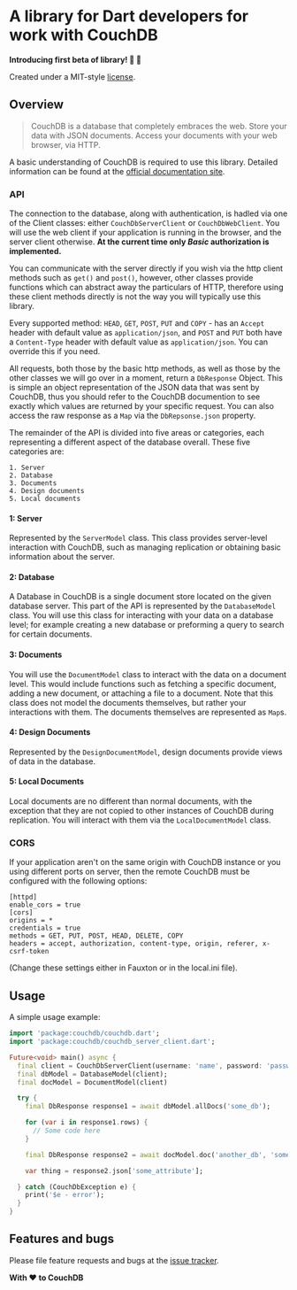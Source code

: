 # A library for Dart developers for work with CouchDB

**Introducing first beta of library! 🎊 🎉**

Created under a MIT-style
[license](https://github.com/YevhenKap/couchdb_dart/blob/master/LICENSE).

## Overview

> CouchDB is a database that completely embraces the web. Store your data with JSON documents. Access your documents with your web browser, via HTTP.

A basic understanding of CouchDB is required to use this library. Detailed information can be found at the [official documentation site](http://docs.couchdb.org/en/stable/api/basics.html).

### API

The connection to the database, along with authentication, is hadled via one of the Client classes: either `CouchDbServerClient` or `CouchDbWebClient`. You will use the web client if your application is running in the browser, and the server client otherwise. __At the current time only *Basic* authorization is implemented.__

You can communicate with the server directly if you wish via the http client methods such as `get()` and `post()`, however, other classes provide functions which can abstract away the particulars of HTTP, therefore using these client methods directly is not the way you will typically use this library.

Every supported method: `HEAD`, `GET`, `POST`, `PUT` and `COPY` - has an `Accept` header with default value as `application/json`, and `POST` and `PUT` both have a `Content-Type` header with default value as `application/json`.
You can override this if you need.

All requests, both those by the basic http methods, as well as those by the other classes we will go over in a moment, return a `DbResponse` Object. This is simple an object representation of the JSON data that was sent by CouchDB, thus you should refer to the CouchDB documention to see exactly which values are returned by your specific request. You can also access the raw response as a `Map` via the `DbRepsonse.json` property.

The remainder of the API is divided into five areas or categories, each representing a different aspect of the database overall. These five categories are:

    1. Server
    2. Database
    3. Documents
    4. Design documents
    5. Local documents

#### 1: Server

Represented by the `ServerModel` class. This class provides server-level interaction with CouchDB, such as managing replication or obtaining basic information about the server.

#### 2: Database

A Database in CouchDB is a single document store located on the given database server. This part of the API is represented by the `DatabaseModel` class. You will use this class for interacting with your data on a database level; for example creating a new database or preforming a query to search for certain documents.

#### 3: Documents

You will use the `DocumentModel` class to interact with the data on a document level. This would include functions such as fetching a specific document, adding a new document, or attaching a file to a document. Note that this class does not model the documents themselves, but rather your interactions with them. The documents themselves are represented as `Map`s.

#### 4: Design Documents

Represented by the `DesignDocumentModel`, design documents provide views of data in the database.

#### 5: Local Documents

Local documents are no different than normal documents, with the exception that they are not copied to other instances of CouchDB during replication. You will interact with them via the `LocalDocumentModel` class.

### CORS

If your application aren't on the same origin with CouchDB instance or you using different ports on server, then the remote CouchDB must be configured with the following options:

    [httpd]
    enable_cors = true
    [cors]
    origins = *
    credentials = true
    methods = GET, PUT, POST, HEAD, DELETE, COPY
    headers = accept, authorization, content-type, origin, referer, x-csrf-token

(Change these settings either in Fauxton or in the local.ini file).

## Usage

A simple usage example:

```dart
import 'package:couchdb/couchdb.dart';
import 'package:couchdb/couchdb_server_client.dart';

Future<void> main() async {
  final client = CouchDbServerClient(username: 'name', password: 'password');
  final dbModel = DatabaseModel(client);
  final docModel = DocumentModel(client)

  try {
    final DbResponse response1 = await dbModel.allDocs('some_db');

    for (var i in response1.rows) {
      // Some code here
    }

    final DbResponse response2 = await docModel.doc('another_db', 'some_id');

    var thing = response2.json['some_attribute'];

  } catch (CouchDbException e) {
    print('$e - error');
  }
}
```

## Features and bugs

Please file feature requests and bugs at the [issue tracker][tracker].

[tracker]: https://github.com/YevhenKap/couchdb_dart/issues

**With ❤️ to CouchDB**
